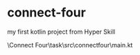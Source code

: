 # connect-four

my first kotlin project from Hyper Skill

\Connect Four\task\src\connectfour\main.kt
